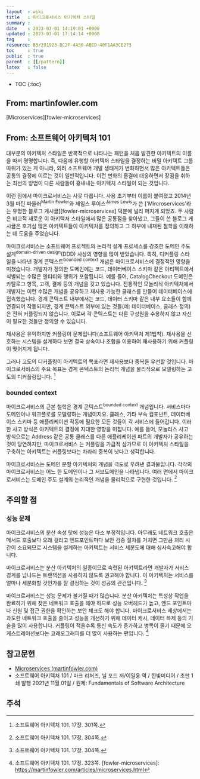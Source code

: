 ```yaml
---
layout  : wiki
title   : 마이크로서비스 아키텍처 스타일
summary : 
date    : 2023-03-01 14:19:01 +0900
updated : 2023-03-01 17:14:14 +0900
tag     : 
resource: B3/291923-BC2F-4A30-ABED-40F1AA3CE273
toc     : true
public  : true
parent  : [[/pattern]]
latex   : false
---
```

* TOC
{:toc}

## From: martinfowler.com

[Microservices][fowler-microservices]

## From: 소프트웨어 아키텍처 101

>
대부분의 아키텍처 스타일은 반복적으로 나타나는 패턴을 처음 발견한 아키텍트의 이름을 따서 명명합니다.
즉, 다음에 유행할 아키텍처 스타일을 결정하는 비밀 아키텍트 그룹 따위가 있는 게 아니라,
외려 소프트웨어 개발 생태계가 변화하면서 많은 아키텍트들은 공통의 결정에 이르는 것이 일반적입니다.
이런 변화의 물결에 대응하면서 장점을 취하는 최선의 방법이 다른 사람들이 흉내내는 아키텍처 스타일이 되는 것입니다.
>
이런 점에서 마이크로서비스는 사뭇 다릅니다.
사용 초기부터 이름이 붙여졌고 2014년 3월 마틴 파울러<sup>Martin Fowler</sup>와 제임스 루이스<sup>James Lewis</sup>가 쓴 ['Mircroservices'라는 유명한 블로그 게시글][fowler-microservices] 덕분에 널리 퍼지게 되었죠.
두 사람은 비교적 새로운 이 아키텍처 스타일에서 많은 공통점을 찾아냈고, 그들이 쓴 블로그 게시글은 호기심 많은 아키텍트들이 아키텍처를 정의하고 그 하부에 내재된 철학을 이해하는 데 도움을 주었습니다.
>
마이크로서비스는 소프트웨어 프로젝트의 논리적 설계 프로세스를 강조한 도메인 주도 설계<sup>domain-driven design</sup>(DDD) 사상의 영향을 많이 받았습니다.
특히, 디커플링 스타일을 나타낸 경계 콘텍스트<sup>bounded context</sup> 개념은 마이크로서비스에 결정적인 영향을 미쳤습니다.
개발자가 정의한 도메인에는 코드, 데이터베이스 스키마 같은 아티팩트에서 식별되는 수많은 엔티티와 행위가 포함됩니다.
예를 들어, CatalogCheckout 도메인은 카탈로그 항목, 고객, 결제 등의 개념을 갖고 있습니다.
전통적인 모놀리식 아키텍처에서 개발자는 이런 수많은 개념을 공유하고 재사용 가능한 클래스를 만들어 데이터베이스에 접속했습니다.
경계 콘텍스트 내부에서는 코드, 데이터 스키마 같은 내부 요소들이 함께 연결되어 작동되지만, 경계 콘텍스트 외부에 있는 것들(예: 데이터베이스, 클래스 정의)은 전혀 커플링되지 않습니다.
이로써 각 콘텍스트는 다른 구성원을 수용하지 않고 자신이 필요한 것들만 정의할 수 있습니다.
>
재사용은 유익하지만 커플링이 문제입니다(소프트웨어 아키텍처 제1법칙).
재사용을 선호하는 시스템을 설계하다 보면 결국 상속이나 조합을 이용하여 재사용하기 위해 커플링이 맺어지게 됩니다.
>
그러나 고도의 디커플링이 아키텍트의 목표라면 재사용보다 중복을 우선할 것입니다.
마이크로서비스의 주요 목표는 경계 콘텍스트의 논리적 개념을 물리적으로 모델링하는 고도의 디커플링입니다.
[^mark-301]

### bounded context

>
마이크로서비스의 근본 철학은 경계 콘텍스트<sup>bounded context</sup> 개념입니다.
서비스마다 도메인이나 워크플로를 모델링하는 개념이지요.
클래스, 기타 부속 컴포넌트, 데이터베이스 스키마 등 애플리케이션 작동에 필요한 모든 것들이 각 서비스에 들어갑니다.
이러한 사고 방식은 아키텍트의 결정에 지대한 영향을 미칩니다.
예를 들어, 모놀리스 사고 방식으로는 Address 같은 공통 클래스를 다른 애플리케이션 파트의 개발자가 공유하는 것이 당연하지만,
마이크로서비스 는 커플링을 가급적 삼가므로 이 아키텍처 스타일을 구축하는 아키텍트는 커플링보다는 차라리 중복이 낫다고 생각합니다.
>
마이크로서비스는 도메인 분할 아키텍처의 개념을 극도로 우려낸 결과물입니다.
각각의 마이크로서비스는 어느 한 도메인이나 그 서브도메인을 나타냅니다.
여러 면에서 마이크로서비스는 도메인 주도 설계의 논리적인 개념을 물리적으로 구현한 것입니다.
[^mark-304]

## 주의할 점

### 성능 문제

>
마이크로서비스의 분산 속성 탓에 성능은 다소 부정적입니다.
아무래도 네트워크 호출은 메서드 호출보다 오래 걸리고 엔드포인트마다 보안 검증 절차를 거치면 그만큼 처리 시간이 소요되므로
시스템을 설계하는 아키텍트는 서비스 세분도에 대해 심사숙고해야 합니다.
>
마이크로서비스는 분산 아키텍처의 일종이므로 숙련된 아키텍트라면 개발자가 서비스 경계를 넘나드는 트랜잭션을 사용하지 않도록 권고해야 합니다.
이 아키텍처는 서비스를 얼마나 세분화할 것인가를 잘 결정하는 것이 성공의 관건입니다.
[^mark-304]

<span/>

>
마이크로서비스는 성능 문제가 불거질 때가 많습니다.
분산 아키텍처는 특성상 작업을 완료하기 위해 잦은 네트워크 호출을 해야 하므로 성능 오버헤드가 높고, 엔드 포인트마다 신원 및 접근 권한을 확인하는 보안 체크도 해야 합니다.
마이크로서비스 세상에서는 과도한 네트워크 호출을 줄이고 성능을 개선하기 위해 데이터 캐시, 데이터 복제 등의 기술을 많이 사용합니다.
커플링이 적을수록 통신 속도가 증가하고 병목이 줄기 때문에 오케스트레이션보다는 코레오그래피를 더 많이 사용하는 편입니다.
[^mark-323]

## 참고문헌

- [Microservices (martinfowler.com)]( https://martinfowler.com/articles/microservices.html )
- 소프트웨어 아키텍처 101 / 마크 리처즈, 닐 포드 저/이일웅 역 / 한빛미디어 / 초판 1쇄 발행 2021년 11월 01일 / 원제: Fundamentals of Software Architecture

## 주석
[^mark-301]: 소프트웨어 아키텍처 101. 17장. 301쪽.
[^mark-304]: 소프트웨어 아키텍처 101. 17장. 304쪽.
[^mark-323]: 소프트웨어 아키텍처 101. 17장. 323쪽.
[fowler-microservices]: https://martinfowler.com/articles/microservices.html


